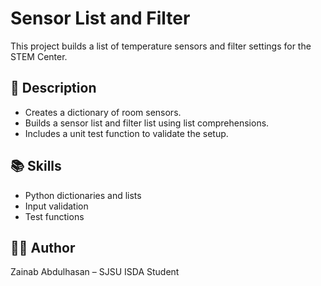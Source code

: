# Sensor List and Filter

This project builds a list of temperature sensors and filter settings for the STEM Center.

## 🔹 Description
- Creates a dictionary of room sensors.
- Builds a sensor list and filter list using list comprehensions.
- Includes a unit test function to validate the setup.

## 📚 Skills
- Python dictionaries and lists
- Input validation
- Test functions

## 🧑‍💻 Author
Zainab Abdulhasan – SJSU ISDA Student
